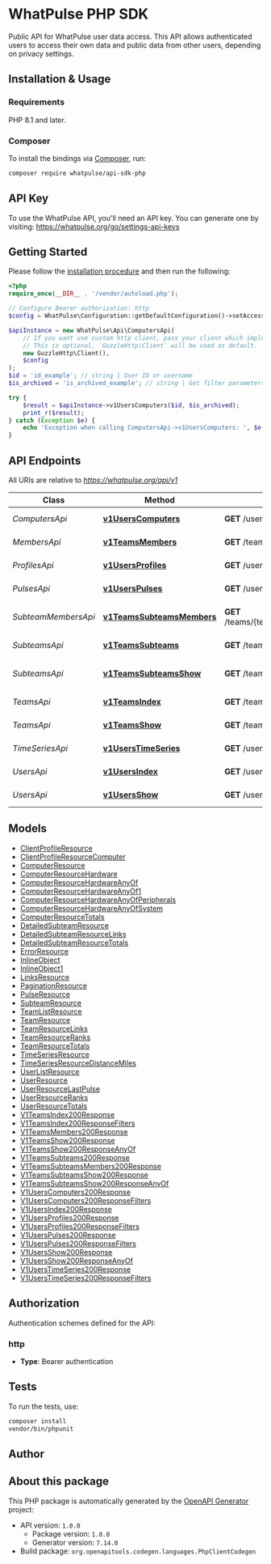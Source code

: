 # WhatPulse PHP SDK

Public API for WhatPulse user data access. This API allows authenticated users to access their own data and public data from other users, depending on privacy settings.

## Installation & Usage

### Requirements

PHP 8.1 and later.

### Composer

To install the bindings via [Composer](https://getcomposer.org/), run:

```bash
composer require whatpulse/api-sdk-php
```

## API Key

To use the WhatPulse API, you'll need an API key. You can generate one by visiting: https://whatpulse.org/go/settings-api-keys

## Getting Started

Please follow the [installation procedure](#installation--usage) and then run the following:

```php
<?php
require_once(__DIR__ . '/vendor/autoload.php');

// Configure Bearer authorization: http
$config = WhatPulse\Configuration::getDefaultConfiguration()->setAccessToken('YOUR_ACCESS_TOKEN');

$apiInstance = new WhatPulse\Api\ComputersApi(
    // If you want use custom http client, pass your client which implements `GuzzleHttp\ClientInterface`.
    // This is optional, `GuzzleHttp\Client` will be used as default.
    new GuzzleHttp\Client(),
    $config
);
$id = 'id_example'; // string | User ID or username
$is_archived = 'is_archived_example'; // string | Get filter parameters

try {
    $result = $apiInstance->v1UsersComputers($id, $is_archived);
    print_r($result);
} catch (Exception $e) {
    echo 'Exception when calling ComputersApi->v1UsersComputers: ', $e->getMessage(), PHP_EOL;
}

```

## API Endpoints

All URIs are relative to *https://whatpulse.org/api/v1*

Class | Method | HTTP request | Description
------------ | ------------- | ------------- | -------------
*ComputersApi* | [**v1UsersComputers**](docs/Api/ComputersApi.md#v1userscomputers) | **GET** /users/{id}/computers | Get user computers
*MembersApi* | [**v1TeamsMembers**](docs/Api/MembersApi.md#v1teamsmembers) | **GET** /teams/{team_id}/members | Get team members
*ProfilesApi* | [**v1UsersProfiles**](docs/Api/ProfilesApi.md#v1usersprofiles) | **GET** /users/{id}/profiles | Get user profiles
*PulsesApi* | [**v1UsersPulses**](docs/Api/PulsesApi.md#v1userspulses) | **GET** /users/{id}/pulses | Get user pulses
*SubteamMembersApi* | [**v1TeamsSubteamsMembers**](docs/Api/SubteamMembersApi.md#v1teamssubteamsmembers) | **GET** /teams/{team_id}/subteams/{subteam_id}/members | Get subteam members
*SubteamsApi* | [**v1TeamsSubteams**](docs/Api/SubteamsApi.md#v1teamssubteams) | **GET** /teams/{team_id}/subteams | Get team subteams
*SubteamsApi* | [**v1TeamsSubteamsShow**](docs/Api/SubteamsApi.md#v1teamssubteamsshow) | **GET** /teams/{team_id}/subteams/{subteam_id} | Get subteam details
*TeamsApi* | [**v1TeamsIndex**](docs/Api/TeamsApi.md#v1teamsindex) | **GET** /teams | Search teams
*TeamsApi* | [**v1TeamsShow**](docs/Api/TeamsApi.md#v1teamsshow) | **GET** /teams/{team_id} | Get team details
*TimeSeriesApi* | [**v1UsersTimeSeries**](docs/Api/TimeSeriesApi.md#v1userstimeseries) | **GET** /users/{id}/time-series | Get user time series
*UsersApi* | [**v1UsersIndex**](docs/Api/UsersApi.md#v1usersindex) | **GET** /users | Search users
*UsersApi* | [**v1UsersShow**](docs/Api/UsersApi.md#v1usersshow) | **GET** /users/{id} | Get user details

## Models

- [ClientProfileResource](docs/Model/ClientProfileResource.md)
- [ClientProfileResourceComputer](docs/Model/ClientProfileResourceComputer.md)
- [ComputerResource](docs/Model/ComputerResource.md)
- [ComputerResourceHardware](docs/Model/ComputerResourceHardware.md)
- [ComputerResourceHardwareAnyOf](docs/Model/ComputerResourceHardwareAnyOf.md)
- [ComputerResourceHardwareAnyOf1](docs/Model/ComputerResourceHardwareAnyOf1.md)
- [ComputerResourceHardwareAnyOfPeripherals](docs/Model/ComputerResourceHardwareAnyOfPeripherals.md)
- [ComputerResourceHardwareAnyOfSystem](docs/Model/ComputerResourceHardwareAnyOfSystem.md)
- [ComputerResourceTotals](docs/Model/ComputerResourceTotals.md)
- [DetailedSubteamResource](docs/Model/DetailedSubteamResource.md)
- [DetailedSubteamResourceLinks](docs/Model/DetailedSubteamResourceLinks.md)
- [DetailedSubteamResourceTotals](docs/Model/DetailedSubteamResourceTotals.md)
- [ErrorResource](docs/Model/ErrorResource.md)
- [InlineObject](docs/Model/InlineObject.md)
- [InlineObject1](docs/Model/InlineObject1.md)
- [LinksResource](docs/Model/LinksResource.md)
- [PaginationResource](docs/Model/PaginationResource.md)
- [PulseResource](docs/Model/PulseResource.md)
- [SubteamResource](docs/Model/SubteamResource.md)
- [TeamListResource](docs/Model/TeamListResource.md)
- [TeamResource](docs/Model/TeamResource.md)
- [TeamResourceLinks](docs/Model/TeamResourceLinks.md)
- [TeamResourceRanks](docs/Model/TeamResourceRanks.md)
- [TeamResourceTotals](docs/Model/TeamResourceTotals.md)
- [TimeSeriesResource](docs/Model/TimeSeriesResource.md)
- [TimeSeriesResourceDistanceMiles](docs/Model/TimeSeriesResourceDistanceMiles.md)
- [UserListResource](docs/Model/UserListResource.md)
- [UserResource](docs/Model/UserResource.md)
- [UserResourceLastPulse](docs/Model/UserResourceLastPulse.md)
- [UserResourceRanks](docs/Model/UserResourceRanks.md)
- [UserResourceTotals](docs/Model/UserResourceTotals.md)
- [V1TeamsIndex200Response](docs/Model/V1TeamsIndex200Response.md)
- [V1TeamsIndex200ResponseFilters](docs/Model/V1TeamsIndex200ResponseFilters.md)
- [V1TeamsMembers200Response](docs/Model/V1TeamsMembers200Response.md)
- [V1TeamsShow200Response](docs/Model/V1TeamsShow200Response.md)
- [V1TeamsShow200ResponseAnyOf](docs/Model/V1TeamsShow200ResponseAnyOf.md)
- [V1TeamsSubteams200Response](docs/Model/V1TeamsSubteams200Response.md)
- [V1TeamsSubteamsMembers200Response](docs/Model/V1TeamsSubteamsMembers200Response.md)
- [V1TeamsSubteamsShow200Response](docs/Model/V1TeamsSubteamsShow200Response.md)
- [V1TeamsSubteamsShow200ResponseAnyOf](docs/Model/V1TeamsSubteamsShow200ResponseAnyOf.md)
- [V1UsersComputers200Response](docs/Model/V1UsersComputers200Response.md)
- [V1UsersComputers200ResponseFilters](docs/Model/V1UsersComputers200ResponseFilters.md)
- [V1UsersIndex200Response](docs/Model/V1UsersIndex200Response.md)
- [V1UsersProfiles200Response](docs/Model/V1UsersProfiles200Response.md)
- [V1UsersProfiles200ResponseFilters](docs/Model/V1UsersProfiles200ResponseFilters.md)
- [V1UsersPulses200Response](docs/Model/V1UsersPulses200Response.md)
- [V1UsersPulses200ResponseFilters](docs/Model/V1UsersPulses200ResponseFilters.md)
- [V1UsersShow200Response](docs/Model/V1UsersShow200Response.md)
- [V1UsersShow200ResponseAnyOf](docs/Model/V1UsersShow200ResponseAnyOf.md)
- [V1UsersTimeSeries200Response](docs/Model/V1UsersTimeSeries200Response.md)
- [V1UsersTimeSeries200ResponseFilters](docs/Model/V1UsersTimeSeries200ResponseFilters.md)

## Authorization

Authentication schemes defined for the API:
### http

- **Type**: Bearer authentication

## Tests

To run the tests, use:

```bash
composer install
vendor/bin/phpunit
```

## Author

## About this package

This PHP package is automatically generated by the [OpenAPI Generator](https://openapi-generator.tech) project:

- API version: `1.0.0`
    - Package version: `1.0.0`
    - Generator version: `7.14.0`
- Build package: `org.openapitools.codegen.languages.PhpClientCodegen`
